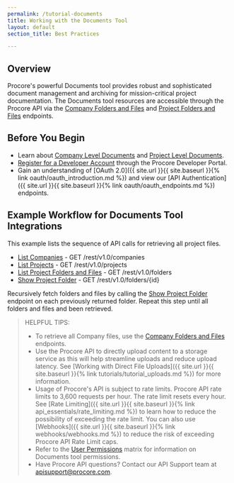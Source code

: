 ```yaml
---
permalink: /tutorial-documents
title: Working with the Documents Tool
layout: default
section_title: Best Practices

---
```


## Overview

Procore's powerful Documents tool provides robust and sophisticated document management and archiving for mission-critical project documentation. The Documents tool resources are accessible through the Procore API via the [Company Folders and Files](https://developers.procore.com/reference/rest/v1/company-folders-and-files) and [Project Folders and Files](https://developers.procore.com/reference/rest/v1/project-folders-and-files) endpoints.

## Before You Begin

- Learn about [Company Level Documents](https://support.procore.com/products/online/user-guide/company-level/documents) and [Project Level Documents](https://support.procore.com/products/online/user-guide/project-level/documents).
- [Register for a Developer Account](https://developers.procore.com/signup) through the Procore Developer Portal.
- Gain an understanding of [OAuth 2.0]({{ site.url }}{{ site.baseurl }}{% link oauth/oauth_introduction.md %}) and view our [API Authentication]({{ site.url }}{{ site.baseurl }}{% link oauth/oauth_endpoints.md %}) endpoints.

## Example Workflow for Documents Tool Integrations

This example lists the sequence of API calls for retrieving all project files.

- [List Companies](https://developers.procore.com/reference/rest/v1/companies#list-companies) - GET /rest/v1.0/companies
- [List Projects](https://developers.procore.com/reference/rest/v1/projects#list-projects) - GET /rest/v1.0/projects
- [List Project Folders and Files](https://developers.procore.com/reference/rest/v1/project-folders-and-files#list-project-folders-and-files) - GET /rest/v1.0/folders
- [Show Project Folder](https://developers.procore.com/reference/rest/v1/project-folders-and-files#show-project-folder) - GET /rest/v1.0/folders/{id}

Recursively fetch folders and files by calling the [Show Project Folder](https://developers.procore.com/reference/rest/v1/project-folders-and-files#show-project-folder) endpoint on each previously returned folder.
Repeat this step until all folders and files and been retrieved.

> HELPFUL TIPS:
>
> - To retrieve all Company files, use the [Company Folders and Files](https://developers.procore.com/reference/rest/v1/company-folders-and-files) endpoints.
> - Use the Procore API to directly upload content to a storage service as this will help streamline uploads and reduce upload latency. See [Working with Direct File Uploads]({{ site.url }}{{ site.baseurl }}{% link tutorials/tutorial_uploads.md %}) for more information.
> - Usage of Procore's API is subject to rate limits. Procore API rate limits to 3,600 requests per hour. The rate limit resets every hour. See [Rate Limiting]({{ site.url }}{{ site.baseurl }}{% link api_essentials/rate_limiting.md %}) to learn how to reduce the possibility of exceeding the rate limit. You can also use [Webhooks]({{ site.url }}{{ site.baseurl }}{% link webhooks/webhooks.md %}) to reduce the risk of exceeding Procore API Rate Limit caps.
> - Refer to the [User Permissions](https://support.procore.com/references/user-permissions-matrix-web#Documents-CL) matrix for information on Documents tool permissions.
> - Have Procore API questions? Contact our API Support team at <apisupport@procore.com>.
